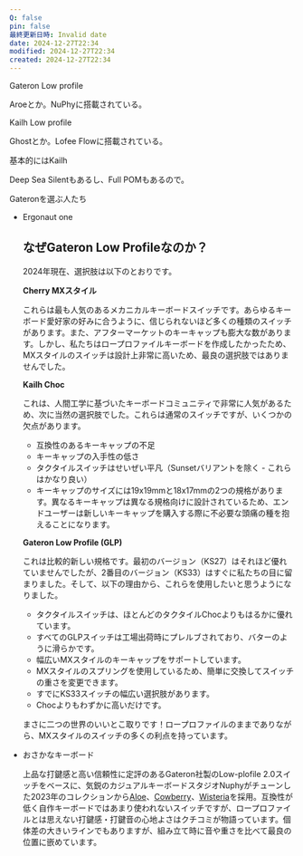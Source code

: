 ```yaml
---
Q: false
pin: false
最終更新日時: Invalid date
date: 2024-12-27T22:34
modified: 2024-12-27T22:34
created: 2024-12-27T22:34
---
```

  

  

  

  

Gateron Low profile

Aroeとか。NuPhyに搭載されている。

  

Kailh Low profile

Ghostとか。Lofee Flowに搭載されている。

  

  

基本的にはKailh

Deep Sea Silentもあるし、Full POMもあるので。

  

  

Gateronを選ぶ人たち

- Ergonaut one
    
    ## **なぜGateron Low Profileなのか？**
    
    2024年現在、選択肢は以下のとおりです。
    
    **Cherry MXスタイル**
    
    これらは最も人気のあるメカニカルキーボードスイッチです。あらゆるキーボード愛好家の好みに合うように、信じられないほど多くの種類のスイッチがあります。また、アフターマーケットのキーキャップも膨大な数があります。しかし、私たちはロープロファイルキーボードを作成したかったため、MXスタイルのスイッチは設計上非常に高いため、最良の選択肢ではありませんでした。
    
    **Kailh Choc**
    
    これは、人間工学に基づいたキーボードコミュニティで非常に人気があるため、次に当然の選択肢でした。これらは通常のスイッチですが、いくつかの欠点があります。
    
    - 互換性のあるキーキャップの不足
    - キーキャップの入手性の低さ
    - タクタイルスイッチはせいぜい平凡（Sunsetバリアントを除く - これらはかなり良い）
    - キーキャップのサイズには19x19mmと18x17mmの2つの規格があります。異なるキーキャップは異なる規格向けに設計されているため、エンドユーザーは新しいキーキャップを購入する際に不必要な頭痛の種を抱えることになります。
    
    **Gateron Low Profile (GLP)**
    
    これは比較的新しい規格です。最初のバージョン（KS27）はそれほど優れていませんでしたが、2番目のバージョン（KS33）はすぐに私たちの目に留まりました。そして、以下の理由から、これらを使用したいと思うようになりました。
    
    - タクタイルスイッチは、ほとんどのタクタイルChocよりもはるかに優れています。
    - すべてのGLPスイッチは工場出荷時にプレルブされており、バターのように滑らかです。
    - 幅広いMXスタイルのキーキャップをサポートしています。
    - MXスタイルのスプリングを使用しているため、簡単に交換してスイッチの重さを変更できます。
    - すでにKS33スイッチの幅広い選択肢があります。
    - Chocよりもわずかに高いだけです。
    
    まさに二つの世界のいいとこ取りです！ロープロファイルのままでありながら、MXスタイルのスイッチの多くの利点を持っています。
    
- おさかなキーボード
    
    上品な打鍵感と高い信頼性に定評のあるGateron社製のLow-plofile 2.0スイッチをベースに、気鋭のカジュアルキーボードスタジオNuphyがチューンした2023年のコレクションから[Aloe](https://nuphy.com/collections/switches/products/nuphy-aloe-l37-low-profile-switches)、[Cowberry](https://nuphy.com/collections/switches/products/nuphy-cowberry-l45-low-profile-switches)、[Wisteria](https://nuphy.com/collections/switches/products/nuphy-wisteria-t55-low-profile-switches)を採用。互換性が低く自作キーボードではあまり使われないスイッチですが、ロープロファイルとは思えない打鍵感・打鍵音の心地よさはクチコミが物語っています。個体差の大きいラインでもありますが、組み立て時に音や重さを比べて最良の位置に嵌めています。